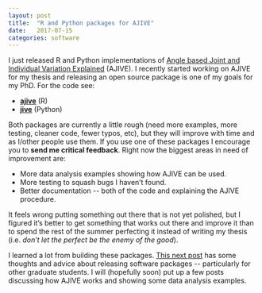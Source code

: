 ```yaml
---
layout: post
title:  "R and Python packages for AJIVE"
date:   2017-07-15
categories: software
---
```


I just released R and Python implementations of [Angle based Joint and Individual Variation Explained](https://arxiv.org/abs/1704.02060) (AJIVE). I recently started working on AJIVE for my thesis and releasing an open source package is one of my goals for my PhD. For the code see:

- [**ajive**](https://github.com/idc9/r_jive) (R)
- [**jive**](https://github.com/idc9/py_jive) (Python)

Both packages are currently a little rough (need more examples, more testing, cleaner code, fewer typos, etc), but they will improve with time and as I/other people use them. If you use one of these packages I encourage you to **send me critical feedback**. Right now the biggest areas in need of improvement are:

- More data analysis examples showing how AJIVE can be used.
- More testing to squash bugs I haven’t found.
- Better documentation -- both of the code and explaining the AJIVE procedure.

It feels wrong putting something out there that is not yet polished, but I figured it’s better to get something that works out there and improve it than to spend the rest of the summer perfecting it instead of writing my thesis (i.e. *don’t let the perfect be the enemy of the good*).

I learned a lot from building these packages. [This next post](/software/2017/07/15/ajive-lessons.html) has some thoughts and advice about releasing software packages -- particularly for other graduate students. I will (hopefully soon) put up a few posts discussing how AJIVE works and showing some data analysis examples.
